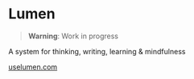 # Lumen

> **Warning**: Work in progress

A system for thinking, writing, learning &amp; mindfulness

[uselumen.com](https://uselumen.com)
